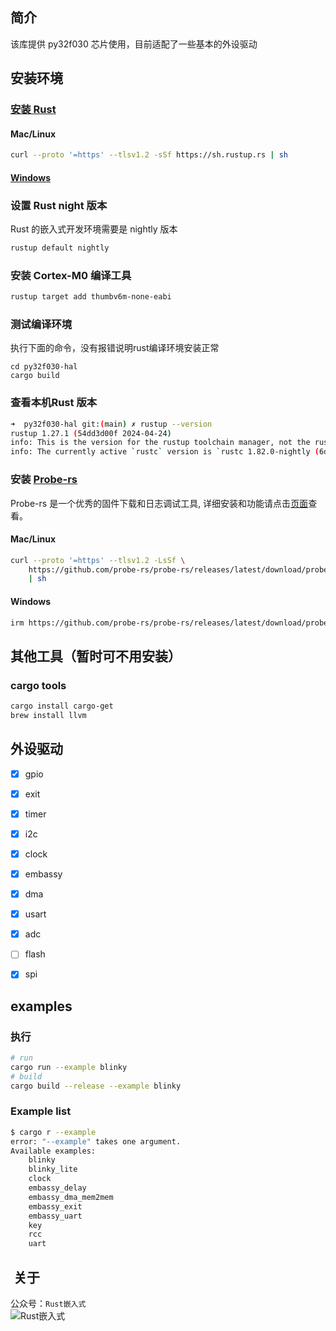 
## 简介
该库提供 py32f030 芯片使用，目前适配了一些基本的外设驱动

## 安装环境
### [安装 Rust](https://www.rust-lang.org/tools/install)
#### Mac/Linux
```bash
curl --proto '=https' --tlsv1.2 -sSf https://sh.rustup.rs | sh
```
#### [Windows](https://static.rust-lang.org/rustup/dist/i686-pc-windows-gnu/rustup-init.exe)

### 设置 Rust night 版本
Rust 的嵌入式开发环境需要是 nightly 版本
```bash
rustup default nightly
```
### 安装 Cortex-M0 编译工具
```bash
rustup target add thumbv6m-none-eabi
```

### 测试编译环境
执行下面的命令，没有报错说明rust编译环境安装正常
```
cd py32f030-hal
cargo build
```

### 查看本机Rust 版本
```bash
➜  py32f030-hal git:(main) ✗ rustup --version                    
rustup 1.27.1 (54dd3d00f 2024-04-24)
info: This is the version for the rustup toolchain manager, not the rustc compiler.
info: The currently active `rustc` version is `rustc 1.82.0-nightly (6de928dce 2024-08-18)`
```

### 安装 [Probe-rs](https://probe.rs/docs/getting-started/installation/#homebrew)
Probe-rs 是一个优秀的固件下载和日志调试工具, 详细安装和功能请点击[页面](https://probe.rs/docs/getting-started/installation/#using-install-scripts)查看。
#### Mac/Linux
```bash
curl --proto '=https' --tlsv1.2 -LsSf \
    https://github.com/probe-rs/probe-rs/releases/latest/download/probe-rs-tools-installer.sh \
    | sh
```
#### Windows
```bash
irm https://github.com/probe-rs/probe-rs/releases/latest/download/probe-rs-tools-installer.ps1 | iex
```

## 其他工具（暂时可不用安装）
### cargo tools
```bash
cargo install cargo-get
brew install llvm
```

## 外设驱动

- [x] gpio
- [x] exit
- [x] timer
- [x] i2c
- [x] clock
- [x] embassy
- [x] dma
- [x] usart
- [x] adc
- [ ] flash
- [x] spi


## examples

### 执行
```bash
# run
cargo run --example blinky
# build
cargo build --release --example blinky 
```

### Example list
```bash
$ cargo r --example                    
error: "--example" takes one argument.
Available examples:
    blinky
    blinky_lite
    clock
    embassy_delay
    embassy_dma_mem2mem
    embassy_exit
    embassy_uart
    key
    rcc
    uart
``` 


##  关于
公众号：`Rust嵌入式`
<img src="https://s.imgkb.xyz/i/abcdocker/2024/07/20/669bac54b9156.jpg" alt="Rust嵌入式" style="display: block; margin: 0 auto;">
